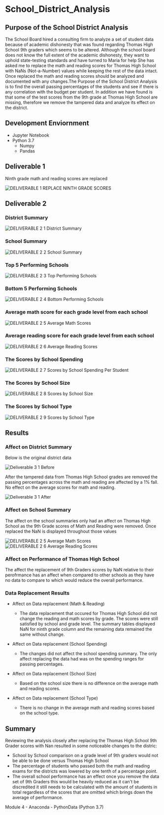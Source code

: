 # School_District_Analysis

## Purpose of the School District Analysis

The School Board hired a consulting firm to analyze a set of student data because of academic dishonesty that was found regarding Thomas High School 9th graders which seems to be altered. Although the school board does not know the full extent of the academic dishonesty, they want to uphold state-testing standards and have turned to Maria for help She has asked me to replace the math and reading scores for Thomas High School with NaNs (Not-a-Number) values while keeping the rest of the data intact. Once replaced the math and reading scores should be analyzed and documented with any changes.The Purpose of the School District Analysis is to find the overall passing percentages of the students and see if there is any correlation with the budget per student. In addition we have found is that some of the test scores from the 9th grade at Thomas High School are missing, therefore we remove the tampered data and analyze its effect on the district.

## Development Enviornment
- Jupyter Notebook
- Python 3.7
  - Numpy
  - Pandas

## Deliverable 1

Ninth grade math and reading scores are replaced

![DELIVERABLE 1 REPLACE NINTH GRADE SCORES](https://user-images.githubusercontent.com/88256967/132957424-13004d61-6cc5-47a4-bf31-11d14ba0f97a.PNG)

## Deliverable 2

### District Summary

![DELIVERABLE 2 1 District Summary](https://user-images.githubusercontent.com/88256967/132957444-15a783d3-06c2-450a-a54b-f27cb07497c1.PNG)

### School Summary

![DELIVERABLE 2 2 School Summary](https://user-images.githubusercontent.com/88256967/132957446-29ef13b7-445a-4bf6-9b90-1ef9cd267d7e.PNG)

### Top 5 Performing Schools

![DELIVERABLE 2 3 Top Performing Schools](https://user-images.githubusercontent.com/88256967/132957496-b78b01d7-e9a8-4d67-b08c-04e0ce610c5a.PNG)


### Bottom 5 Performing Schools

![DELIVERABLE 2 4 Bottom Performing Schools](https://user-images.githubusercontent.com/88256967/132957502-c61b156c-3f4b-459f-a8e6-c80ff17542b2.PNG)


### Average math score for each grade level from each school

![DELIVERABLE 2 5 Average Math Scores](https://user-images.githubusercontent.com/88256967/132957519-386b40f4-ef87-442b-b377-8d34b3ef1fb0.PNG)


### Average reading score for each grade level from each school

![DELIVERABLE 2 6 Average Reading Scores](https://user-images.githubusercontent.com/88256967/132957528-b77cf914-5594-4f0d-b855-614e02f1714c.PNG)


### The Scores by School Spending

![DELIVERABLE 2 7 Scores by School Spending Per Student](https://user-images.githubusercontent.com/88256967/132957534-7072605e-1c04-40d8-ab6b-b36ad130c3d9.PNG)


### The Scores by School Size

![DELIVERABLE 2 8 Scores by School Size](https://user-images.githubusercontent.com/88256967/132957537-45dacab3-6df2-4c35-b07e-eb24f4137e40.PNG)


### The Scores by School Type

![DELIVERABLE 2 9 Scores by School Type](https://user-images.githubusercontent.com/88256967/132957551-6c0dba9e-d41d-4160-bfb1-198af6fb111e.PNG)


## Results

### Affect on District Summary

Below is the original district data

![Deliverable 3 1 Before](https://user-images.githubusercontent.com/88256967/132957594-b4ecb67b-20ca-43e6-9859-d384248eb49a.PNG)

After the tampered data from Thomas High School grades are removed the passing percentages across the math and reading are affected by a 1% fall. No effect on the average scores for math and reading.

![Deliverable 3 1 After](https://user-images.githubusercontent.com/88256967/132957598-6719579a-8dae-4d99-a101-d754f55b7270.PNG)


### Affect on School Summary

The affect on the school summaries only had an affect on Thomas High School as the 9th Grade scores of Math and Reading were removed. Once replaced the NaN is displayed throughout those values

![DELIVERABLE 2 5 Average Math Scores](https://user-images.githubusercontent.com/88256967/132957657-2135773f-7222-4939-b78b-bac2058e592f.PNG)
![DELIVERABLE 2 6 Average Reading Scores](https://user-images.githubusercontent.com/88256967/132957660-f3acff02-535e-4109-bc74-fdc82cffd4b8.PNG)

### Affect on Performance of Thomas High School

The affect the replacement of 9th Graders scores by NaN relative to their perofrmance has an affect when compared to other schools as they have no data to compare to which         would reduce the overall performance.

### Data Replacement Results

- Affect on Data replacement (Math & Reading)
  - The data replacement that occured for Thomas High School did not change the reading and math scores by grade. The scores were still satisfied by school and grade level. The       summary tables displayed NaN for ninth grade column and the remaining data remained the same without change.

- Affect on Data replacement (School Spending)
  - The changes did not affect the school spending summary. The only affect replacing the data had was on the spending ranges for passing percentages. 

- Affect on Data replacement (School Size)
  - Based on the school  size there is no difference on the average math and reading scores.

- Affect on Data replacement (School Type)
  - There is no change in the average math and reading scores based on the school type.

## Summary

Reviewing the analysis closely after replacing the Thomas High School 9th Grader scores with Nan resulted in some noticeable changes to the distric:
  - School by School comparison on a grade level of 9th graders would not be able to be done versus Thomas High School
  - The percentage of students who passed both the math and reading exams for the districts was lowered by one tenth of a percentage point.
  - The overall school performance has an effect once you remove the data set of 9th Graders this would be heavily reduced as it can't be discredited it still needs to be calculated with the amount of students in total regardless of the scores that are omitted which brings down the average of performance.

Module 4 - Anaconda - PythonData (Python 3.7)










